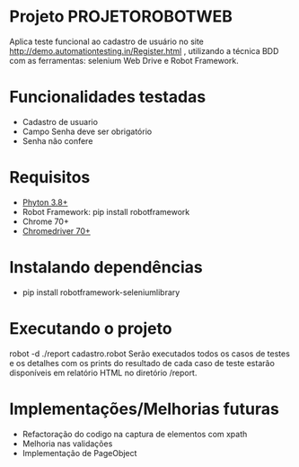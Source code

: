 # Projeto PROJETOROBOTWEB

Aplica teste funcional ao cadastro de usuário no site  http://demo.automationtesting.in/Register.html , utilizando a técnica BDD com as ferramentas: selenium Web Drive e Robot Framework.


# Funcionalidades testadas
* Cadastro de usuario
* Campo Senha deve ser obrigatório
* Senha não confere

# Requisitos
* [Phyton 3.8+](https://www.python.org/downloads/)
* Robot Framework: pip install robotframework
* Chrome 70+
* [Chromedriver 70+](https://github.com/SeleniumHQ/selenium/wiki/ChromeDriver)

# Instalando dependências
* pip install robotframework-seleniumlibrary

# Executando o projeto
robot -d ./report cadastro.robot
Serão executados todos os casos de testes e os detalhes com os prints do resultado de cada caso de teste estarão disponíveis em relatório HTML no diretório /report.

# Implementações/Melhorias futuras

* Refactoração do codigo na captura de elementos com xpath
* Melhoria nas validações
* Implementação de PageObject